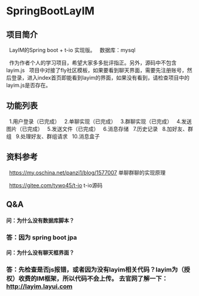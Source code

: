 # SpringBootLayIM

## 项目简介
   LayIM的Spring boot + t-io 实现版。
   数据库：mysql
   
   作为作者个人的学习项目，希望大家多多批评指正。另外，源码中不包含layim.js
   项目中对接了fly社区模板，如果要看到聊天界面，需要先注册账号，然后登录，进入index首页即能看到layim的界面，如果没有看到，请检查项目中的layim.js是否存在。
## 功能列表
   1.用户登录（已完成）
   2.单聊实现（已完成）
   3.群聊实现（已完成）
   4.发送图片（已完成）
   5.发送文件（已完成）
   6.消息存储
   7.历史记录
   8.加好友、群组
   9.处理好友、群组请求
   10.消息盒子
   
## 资料参考
   https://my.oschina.net/panzi1/blog/1577007 单聊群聊的实现原理
   
   https://gitee.com/tywo45/t-io t-io源码

## Q&A

#### 问：为什么没有数据库脚本？
### 答：因为 spring boot jpa 

#### 问：为什么没有聊天框界面？
### 答：先检查是否js报错，或者因为没有layim相关代码？layim为（授权）收费的IM框架，所以代码不会上传。 去官网了解一下： http://layim.layui.com
